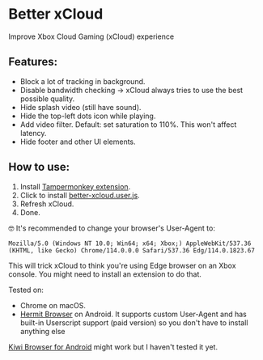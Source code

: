 # Better xCloud
Improve Xbox Cloud Gaming (xCloud) experience

## Features:
- Block a lot of tracking in background.
- Disable bandwidth checking -> xCloud always tries to use the best possible quality.
- Hide splash video (still have sound).
- Hide the top-left dots icon while playing.
- Add video filter. Default: set saturation to 110%. This won't affect latency.
- Hide footer and other UI elements.

## How to use:
1. Install [Tampermonkey extension](https://www.tampermonkey.net/).
2. Click to install [better-xcloud.user.js](https://github.com/redphx/better-xcloud/raw/main/better-xcloud.user.js).
3. Refresh xCloud.
4. Done.

🤓 It's recommended to change your browser's User-Agent to:
```
Mozilla/5.0 (Windows NT 10.0; Win64; x64; Xbox;) AppleWebKit/537.36 (KHTML, like Gecko) Chrome/114.0.0.0 Safari/537.36 Edg/114.0.1823.67
```
This will trick xCloud to think you're using Edge browser on an Xbox console. You might need to install an extension to do that.  

Tested on:
- Chrome on macOS.
- [Hermit Browser](https://play.google.com/store/apps/details?id=com.chimbori.hermitcrab) on Android. It supports custom User-Agent and has built-in Userscript support (paid version) so you don't have to install anything else

[Kiwi Browser for Android](https://play.google.com/store/apps/details?id=com.kiwibrowser.browser) might work but I haven't tested it yet.
